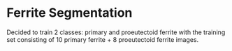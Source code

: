 # Ferrite Segmentation

Decided to train 2 classes: primary and proeutectoid ferrite with the training set consisting of 10 primary ferrite + 8 proeutectoid ferrite images. 
